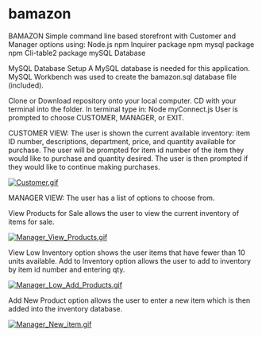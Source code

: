 # bamazon
BAMAZON
Simple command line based storefront with Customer and Manager options using:
Node.js
npm Inquirer package
npm mysql package
npm Cli-table2 package
mySQL Database


MySQL Database Setup
A MySQL database is needed for this application. 
MySQL Workbench was used to create the bamazon.sql database file (included).

Clone or Download repository onto your local computer.
CD with your terminal into the folder.
In terminal type in: Node myConnect.js
User is prompted to choose CUSTOMER, MANAGER, or EXIT.

CUSTOMER VIEW:
The user is shown the current available inventory: 
item ID number, descriptions, department, price, and quantity available for purchase.
The user will be prompted for item id number of the item they would like to purchase and quantity desired.
The user is then prompted if they would like to continue making purchases.

[![Customer.gif](https://s26.postimg.org/7kcpf3mrt/Customer.gif)](https://postimg.org/image/su0bpy32d/)


MANAGER VIEW:
The user has a list of options to choose from.

View Products for Sale allows the user to view the current inventory of items for sale.

[![Manager_View_Products.gif](https://s26.postimg.org/l53he82kp/Manager_View_Products.gif)](https://postimg.org/image/9sqvwftvp/)

View Low Inventory option shows the user items that have fewer than 10 units available.
Add to Inventory option allows the user to add to inventory by item id number and entering qty.

[![Manager_Low_Add_Products.gif](https://s26.postimg.org/ssqdwj18p/Manager_Low_Add_Products.gif)](https://postimg.org/image/jky5ftu6d/)

Add New Product option allows the user to enter a new item which is then added into the inventory database.

[![Manager_New_item.gif](https://s26.postimg.org/fsen03eo9/Manager_New_item.gif)](https://postimg.org/image/atr4lkav9/)






